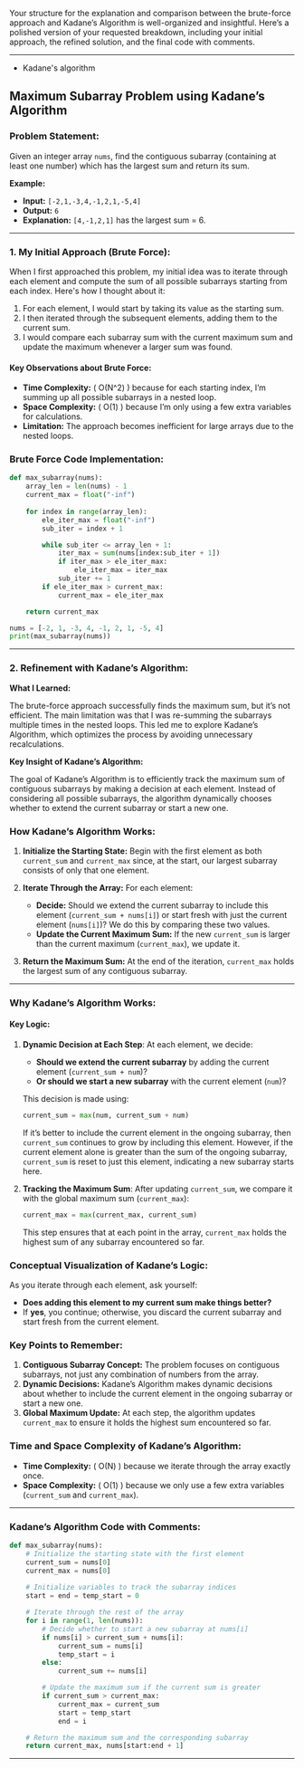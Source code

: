 Your structure for the explanation and comparison between the brute-force approach and Kadane’s Algorithm is well-organized and insightful. Here’s a polished version of your requested breakdown, including your initial approach, the refined solution, and the final code with comments.

---
   - Kadane's algorithm


## **Maximum Subarray Problem using Kadane’s Algorithm**

### **Problem Statement:**

Given an integer array `nums`, find the contiguous subarray (containing at least one number) which has the largest sum and return its sum.

**Example:**
- **Input:** `[-2,1,-3,4,-1,2,1,-5,4]`
- **Output:** `6`
- **Explanation:** `[4,-1,2,1]` has the largest sum = 6.

---

### **1. My Initial Approach (Brute Force):**

When I first approached this problem, my initial idea was to iterate through each element and compute the sum of all possible subarrays starting from each index. Here's how I thought about it:

1. For each element, I would start by taking its value as the starting sum.
2. I then iterated through the subsequent elements, adding them to the current sum.
3. I would compare each subarray sum with the current maximum sum and update the maximum whenever a larger sum was found.

#### **Key Observations about Brute Force:**

- **Time Complexity:** \( O(N^2) \) because for each starting index, I’m summing up all possible subarrays in a nested loop.
- **Space Complexity:** \( O(1) \) because I’m only using a few extra variables for calculations.
- **Limitation:** The approach becomes inefficient for large arrays due to the nested loops.

### **Brute Force Code Implementation:**

```python
def max_subarray(nums):
    array_len = len(nums) - 1
    current_max = float("-inf")
    
    for index in range(array_len):
        ele_iter_max = float("-inf")
        sub_iter = index + 1

        while sub_iter <= array_len + 1: 
            iter_max = sum(nums[index:sub_iter + 1])
            if iter_max > ele_iter_max:
                ele_iter_max = iter_max
            sub_iter += 1
        if ele_iter_max > current_max:
            current_max = ele_iter_max

    return current_max

nums = [-2, 1, -3, 4, -1, 2, 1, -5, 4]
print(max_subarray(nums))
```

---

### **2. Refinement with Kadane’s Algorithm:**

**What I Learned:**

The brute-force approach successfully finds the maximum sum, but it’s not efficient. The main limitation was that I was re-summing the subarrays multiple times in the nested loops. This led me to explore Kadane’s Algorithm, which optimizes the process by avoiding unnecessary recalculations.

**Key Insight of Kadane’s Algorithm:**

The goal of Kadane’s Algorithm is to efficiently track the maximum sum of contiguous subarrays by making a decision at each element. Instead of considering all possible subarrays, the algorithm dynamically chooses whether to extend the current subarray or start a new one.

### **How Kadane’s Algorithm Works:**

1. **Initialize the Starting State:** 
   Begin with the first element as both `current_sum` and `current_max` since, at the start, our largest subarray consists of only that one element.

2. **Iterate Through the Array:**
   For each element:
   - **Decide:** Should we extend the current subarray to include this element (`current_sum + nums[i]`) or start fresh with just the current element (`nums[i]`)? We do this by comparing these two values.
   - **Update the Current Maximum Sum:** If the new `current_sum` is larger than the current maximum (`current_max`), we update it.

3. **Return the Maximum Sum:** At the end of the iteration, `current_max` holds the largest sum of any contiguous subarray.

---

### **Why Kadane’s Algorithm Works:**

#### **Key Logic:**

1. **Dynamic Decision at Each Step**:
   At each element, we decide:
   - **Should we extend the current subarray** by adding the current element (`current_sum + num`)?
   - **Or should we start a new subarray** with the current element (`num`)?

   This decision is made using:
   ```python
   current_sum = max(num, current_sum + num)
   ```

   If it’s better to include the current element in the ongoing subarray, then `current_sum` continues to grow by including this element. However, if the current element alone is greater than the sum of the ongoing subarray, `current_sum` is reset to just this element, indicating a new subarray starts here.

2. **Tracking the Maximum Sum**:
   After updating `current_sum`, we compare it with the global maximum sum (`current_max`):
   ```python
   current_max = max(current_max, current_sum)
   ```

   This step ensures that at each point in the array, `current_max` holds the highest sum of any subarray encountered so far.

### **Conceptual Visualization of Kadane’s Logic:**

As you iterate through each element, ask yourself:
- **Does adding this element to my current sum make things better?**
- If **yes**, you continue; otherwise, you discard the current subarray and start fresh from the current element.

### **Key Points to Remember:**

1. **Contiguous Subarray Concept:** The problem focuses on contiguous subarrays, not just any combination of numbers from the array.
2. **Dynamic Decisions:** Kadane’s Algorithm makes dynamic decisions about whether to include the current element in the ongoing subarray or start a new one.
3. **Global Maximum Update:** At each step, the algorithm updates `current_max` to ensure it holds the highest sum encountered so far.

### **Time and Space Complexity of Kadane’s Algorithm:**

- **Time Complexity:** \( O(N) \) because we iterate through the array exactly once.
- **Space Complexity:** \( O(1) \) because we only use a few extra variables (`current_sum` and `current_max`).

---

### **Kadane’s Algorithm Code with Comments:**

```python
def max_subarray(nums):
    # Initialize the starting state with the first element
    current_sum = nums[0]
    current_max = nums[0]
    
    # Initialize variables to track the subarray indices
    start = end = temp_start = 0

    # Iterate through the rest of the array
    for i in range(1, len(nums)):
        # Decide whether to start a new subarray at nums[i]
        if nums[i] > current_sum + nums[i]:
            current_sum = nums[i]
            temp_start = i
        else:
            current_sum += nums[i]

        # Update the maximum sum if the current sum is greater
        if current_sum > current_max:
            current_max = current_sum
            start = temp_start
            end = i

    # Return the maximum sum and the corresponding subarray
    return current_max, nums[start:end + 1]
```

---
